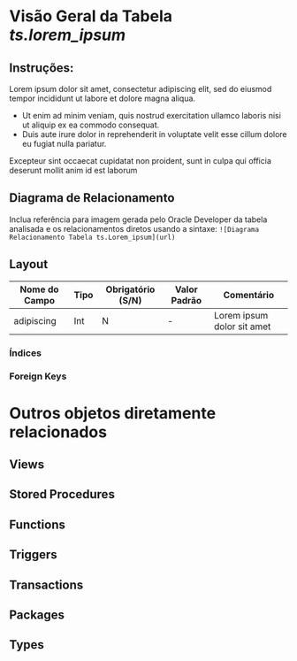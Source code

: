 # Visão Geral da Tabela _ts.lorem_ipsum_
## Instruções:
Lorem ipsum dolor sit amet, consectetur adipiscing elit, sed do eiusmod tempor incididunt ut labore et dolore magna aliqua. 
* Ut enim ad minim veniam, quis nostrud exercitation ullamco laboris nisi ut aliquip ex ea commodo consequat.
* Duis aute irure dolor in reprehenderit in voluptate velit esse cillum dolore eu fugiat nulla pariatur.

Excepteur sint occaecat cupidatat non proident, sunt in culpa qui officia deserunt mollit anim id est laborum

## Diagrama de Relacionamento
Inclua referência para imagem gerada pelo Oracle Developer da tabela analisada e os relacionamentos diretos usando a sintaxe:
```![Diagrama Relacionamento Tabela ts.Lorem_ipsum](url)```

## Layout
Nome do Campo | Tipo | Obrigatório (S/N) | Valor Padrão | Comentário
------------- | ---- | ------------------| ------------ | ----------
adipiscing|Int|N|-|Lorem ipsum dolor sit amet



### Índices

### Foreign Keys

# Outros objetos diretamente relacionados
## Views

## Stored Procedures

## Functions

## Triggers

## Transactions

## Packages

## Types


